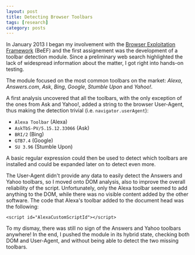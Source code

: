 ```yaml
---
layout: post
title: Detecting Browser Toolbars
tags: [research]
category: posts
---
```


In January 2013 I began my involvement with the [Browser Exploitation Framework][beef] (BeEF) and the first assignement was the development of a toolbar detection module. Since a preliminary web search highlighted the lack of widespread information about the matter, I got right into hands-on testing.

The module focused on the most common toolbars on the market: *Alexa*, *Answers.com*, *Ask*, *Bing*, *Google*, *Stumble Upon* and *Yahoo!*.

A first analysis uncovered that all the toolbars, with the only exception of the ones from Ask and Yahoo!, added a string to the browser User-Agent, thus making the detection trivial (i.e. `navigator.userAgent`):

* `Alexa Toolbar` (Alexa)
* `AskTbS-PV/5.15.12.33066` (Ask)
* `BRI/2` (Bing)
* `GTB7.4` (Google)
* `SU 3.96` (Stumble Upon)

A basic regular expression could then be used to detect which toolbars are installed and could be expanded later on to detect even more.

The User-Agent didn't provide any data to easily detect the Answers and Yahoo toolbars, so I moved onto DOM analysis, also to improve the overall reliability of the script. Unfortunately, only the Alexa toolbar seemed to add anything to the DOM, while there was no visible content added by the other software. The code that Alexa's toolbar added to the document head was the following:

	<script id="AlexaCustomScriptId"></script>
	
To my dismay, there was still no sign of the Answers and Yahoo toolbars anywhere! In the end, I pushed the module in its hybrid state, checking both DOM and User-Agent, and without being able to detect the two missing toolbars.


[beef]: http://beefproject.org